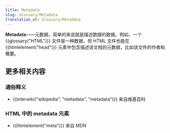 ```yaml
---
title: Metadata
slug: Glossary/Metadata
translation_of: Glossary/Metadata
---
```

**Metadata**——元数据，简单的来说就是描述数据的数据。例如，一个 {{glossary("HTML")}} 文件是一种数据，但 HTML 文件也能在 {{htmlelement("head")}} 元素中包含描述该文档的元数据，比如该文件的作者和概要。

## 更多相关内容

### 通俗释义

- {{interwiki("wikipedia", "metadata", "metadata")}} 来自维基百科

### HTML 中的 metadata 元素

- {{htmlelement("meta")}} 来自 MDN
